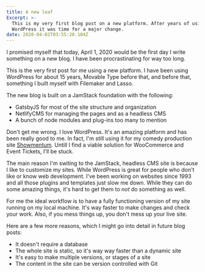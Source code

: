 ```yaml
---
title: A new leaf
Excerpt: >-
  This is my very first blog post on a new platform. After years of using
  WordPress it was time for a major change.
date: 2020-04-02T03:55:20.104Z
---
```

I promised myself that today, April 1, 2020 would be the first day I write something on a new blog. I have been procrastinating for way too long. 

This is the very first post for me using a new platform. I have been using WordPress for about 15 years, Movable Type before that, and before that, something I built myself with Filemaker and Lasso. 

The new blog is built on a JamStack foundation with the following:
* GatsbyJS for most of the site structure and organization
* NetlifyCMS for managing the pages and as a headless CMS
* A bunch of node modules and plug-ins too many to mention

Don't get me wrong. I love WordPress. It's an amazing platform and has been really good to me. In fact, I'm still using it for my comedy production site [Showmentum](https://www.showmentum.com). Untill I find a viable solution for WooCommerce and Event Tickets, I'll be stuck.

The main reason I'm switing to the JamStack, headless CMS site is because I like to customize my sites. While WordPress is great for people who don't like or know web development. I've been working on websites since 1993 and all those plugins and templates just slow me down. While they can do some amazing things, it's hard to get them to _not_ do something as well.

For me the ideal workflow is to have a fully functioning version of my site running on my local machine. It's way faster to make changes and check your work. Also, if you mess things up, you don't mess up your live site. 

Here are a few more reasons, which I might go into detail in future blog posts:
* It doesn't require a database
* The whole site is static, so it's way way faster than a dynamic site
* It's easy to make multiple versions, or stages of a site
* The content in the site can be version controlled with Git
